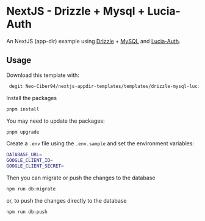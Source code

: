 # NextJS - Drizzle + Mysql + Lucia-Auth

An NextJS (app-dir) example using [Drizzle](https://orm.drizzle.team/) + [MySQL](https://hub.docker.com/_/mysql) and [Lucia-Auth](https://lucia-auth.com/).

## Usage

Download this template with:

```bash
 degit Neo-Ciber94/nextjs-appdir-templates/templates/drizzle-mysql-lucia-auth
```

Install the packages

```bash
pnpm install
```

You may need to update the packages:

```bash
pnpm upgrade
```

Create a `.env` file using the `.env.sample` and set the environment variables:

```bash
DATABASE_URL=
GOOGLE_CLIENT_ID=
GOOGLE_CLIENT_SECRET=
```

Then you can migrate or push the changes to the database

```bash
npm run db:migrate
```

or, to push the changes directly to the database

```bash
npm run db:push
```
